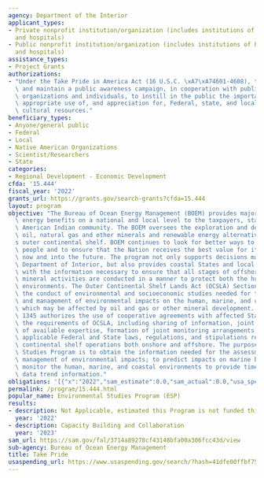 ```yaml
---
agency: Department of the Interior
applicant_types:
- Private nonprofit institution/organization (includes institutions of higher education
  and hospitals)
- Public nonprofit institution/organization (includes institutions of higher education
  and hospitals)
assistance_types:
- Project Grants
authorizations:
- "Under the Take Pride in America Act (16 U.S.C. \xA7\xA74601-4608), to establish\
  \ and maintain a public awareness campaign, in cooperation with public and private\
  \ organizations and individuals, to instill in the public the importance of the\
  \ appropriate use of, and appreciation for, Federal, state, and local natural and\
  \ cultural resources."
beneficiary_types:
- Anyone/general public
- Federal
- Local
- Native American Organizations
- Scientist/Researchers
- State
categories:
- Regional Development - Economic Development
cfda: '15.444'
fiscal_year: '2022'
grants_url: https://grants.gov/search-grants?cfda=15.444
layout: program
objective: "The Bureau of Ocean Energy Management (BOEM) provides major economic and\
  \ energy benefits on a national and local level to the taxpayers, states and the\
  \ American Indian community. The BOEM oversees the exploration and development of\
  \ oil, natural gas and other minerals and renewable energy alternatives on the Nation\u2019\
  s outer continental shelf. BOEM continues to look for better ways to serve the American\
  \ people and to ensure that the Nation receives the best value for its resources\
  \ now and into the future. The program not only supports decisions made within the\
  \ Department of Interior, but also provides coastal States and local governments\
  \ with the information necessary to ensure that all stages of offshore energy and\
  \ mineral activities are conducted in a manner to protect both the human and natural\
  \ environments. The Outer Continental Shelf Lands Act (OCSLA) Section 1346 mandates\
  \ the conduct of environmental and socioeconomic studies needed for the assessment\
  \ and management of environmental impacts on the human, marine, and coastal environments\
  \ which may be affected by oil and gas or other mineral development. OCSLA Section\
  \ 1345 authorizes the use of cooperative agreements with affected States to meet\
  \ the requirements of OCSLA, including sharing of information, joint utilization\
  \ of available expertise, formation of joint monitoring arrangements to carry out\
  \ applicable Federal and State laws, regulations, and stipulations relevant to outer\
  \ continental shelf operations both onshore and offshore. The purpose of the Environmental\
  \ Studies Program is to obtain the information needed for the assessment and the\
  \ management of environmental impacts; to predict impacts on marine biota; and to\
  \ monitor the human, marine, and coastal environments to provide time series and\
  \ data trend information."
obligations: '[{"x":"2022","sam_estimate":0.0,"sam_actual":0.0,"usa_spending_actual":0.0},{"x":"2023","sam_estimate":158650.09,"sam_actual":0.0,"usa_spending_actual":0.0},{"x":"2024","sam_estimate":137030.15,"sam_actual":0.0,"usa_spending_actual":0.0}]'
permalink: /program/15.444.html
popular_name: Environmental Studies Program (ESP)
results:
- description: Not Applicable, estimated this Program is not funded this fiscal year
  year: '2022'
- description: Capacity Building and Collaboration
  year: '2023'
sam_url: https://sam.gov/fal/3714a89278cf43148bfa00a306fcc43d/view
sub-agency: Bureau of Ocean Energy Management
title: Take Pride
usaspending_url: https://www.usaspending.gov/search/?hash=41dfe00ffbf758e8db15c9670d8adec8
---
```

